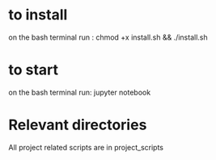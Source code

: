# to install
on the bash terminal run : chmod +x install.sh && ./install.sh
# to start
on the bash terminal run: jupyter notebook
# Relevant directories
All project related scripts are in project_scripts
